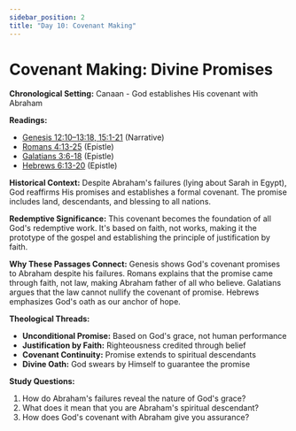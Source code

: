 ```yaml
---
sidebar_position: 2
title: "Day 10: Covenant Making"
---
```


# Covenant Making: Divine Promises

**Chronological Setting:** Canaan - God establishes His covenant with Abraham

**Readings:**
 - [Genesis 12:10–13:18, 15:1-21](https://www.biblegateway.com/passage/?search=Genesis+12%3A10-13%3A18%2C+15%3A1-21&version=ESV) (Narrative)
 - [Romans 4:13-25](https://www.biblegateway.com/passage/?search=Romans+4%3A13-25&version=ESV) (Epistle)
 - [Galatians 3:6-18](https://www.biblegateway.com/passage/?search=Galatians+3%3A6-18&version=ESV) (Epistle)
 - [Hebrews 6:13-20](https://www.biblegateway.com/passage/?search=Hebrews+6%3A13-20&version=ESV) (Epistle)

**Historical Context:** Despite Abraham's failures (lying about Sarah in Egypt), God reaffirms His promises and establishes a formal covenant. The promise includes land, descendants, and blessing to all nations.

**Redemptive Significance:** This covenant becomes the foundation of all God's redemptive work. It's based on faith, not works, making it the prototype of the gospel and establishing the principle of justification by faith.

**Why These Passages Connect:** Genesis shows God's covenant promises to Abraham despite his failures. Romans explains that the promise came through faith, not law, making Abraham father of all who believe. Galatians argues that the law cannot nullify the covenant of promise. Hebrews emphasizes God's oath as our anchor of hope.

**Theological Threads:**
- **Unconditional Promise:** Based on God's grace, not human performance
- **Justification by Faith:** Righteousness credited through belief
- **Covenant Continuity:** Promise extends to spiritual descendants
- **Divine Oath:** God swears by Himself to guarantee the promise

**Study Questions:**
1. How do Abraham's failures reveal the nature of God's grace?
2. What does it mean that you are Abraham's spiritual descendant?
3. How does God's covenant with Abraham give you assurance?